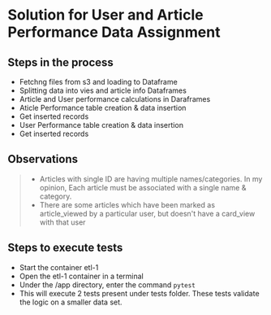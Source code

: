 # Solution for User and Article Performance Data Assignment

## Steps in the process

* Fetchng files from s3 and loading to Dataframe
* Splitting data into vies and article info Dataframes
* Article and User performance calculations in Daraframes
* Aticle Performance table creation & data insertion
* Get inserted records
* User Performance table creation & data insertion
* Get inserted records

## Observations

> * Articles with single ID are having multiple names/categories. In my opinion, Each article must be associated with a single name & category.
> * There are some articles which have been marked as article_viewed by a particular user, but doesn't have a card_view with that user

## Steps to execute tests

* Start the container etl-1
* Open the etl-1 container in a terminal
* Under the /app directory, enter the command 
`pytest`
* This will execute 2 tests present under tests folder. These tests validate the logic on a smaller data set.
